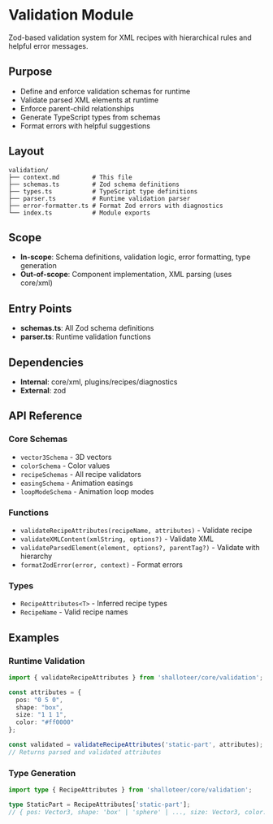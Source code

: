 # Validation Module

<!-- LLM:OVERVIEW -->
Zod-based validation system for XML recipes with hierarchical rules and helpful error messages.
<!-- /LLM:OVERVIEW -->

## Purpose

- Define and enforce validation schemas for runtime
- Validate parsed XML elements at runtime
- Enforce parent-child relationships
- Generate TypeScript types from schemas
- Format errors with helpful suggestions

## Layout

```
validation/
├── context.md         # This file
├── schemas.ts         # Zod schema definitions
├── types.ts           # TypeScript type definitions
├── parser.ts          # Runtime validation parser
├── error-formatter.ts # Format Zod errors with diagnostics
└── index.ts           # Module exports
```

## Scope

- **In-scope**: Schema definitions, validation logic, error formatting, type generation
- **Out-of-scope**: Component implementation, XML parsing (uses core/xml)

## Entry Points

- **schemas.ts**: All Zod schema definitions
- **parser.ts**: Runtime validation functions

## Dependencies

- **Internal**: core/xml, plugins/recipes/diagnostics
- **External**: zod

<!-- LLM:REFERENCE -->
## API Reference

### Core Schemas

- `vector3Schema` - 3D vectors
- `colorSchema` - Color values
- `recipeSchemas` - All recipe validators
- `easingSchema` - Animation easings
- `loopModeSchema` - Animation loop modes

### Functions

- `validateRecipeAttributes(recipeName, attributes)` - Validate recipe
- `validateXMLContent(xmlString, options?)` - Validate XML
- `validateParsedElement(element, options?, parentTag?)` - Validate with hierarchy
- `formatZodError(error, context)` - Format errors

### Types

- `RecipeAttributes<T>` - Inferred recipe types
- `RecipeName` - Valid recipe names
<!-- /LLM:REFERENCE -->

<!-- LLM:EXAMPLES -->
## Examples

### Runtime Validation

```typescript
import { validateRecipeAttributes } from 'shalloteer/core/validation';

const attributes = {
  pos: "0 5 0",
  shape: "box",
  size: "1 1 1",
  color: "#ff0000"
};

const validated = validateRecipeAttributes('static-part', attributes);
// Returns parsed and validated attributes
```


### Type Generation

```typescript
import type { RecipeAttributes } from 'shalloteer/core/validation';

type StaticPart = RecipeAttributes['static-part'];
// { pos: Vector3, shape: 'box' | 'sphere' | ..., size: Vector3, color: Color }
```
<!-- /LLM:EXAMPLES -->